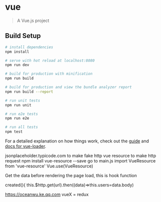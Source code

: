 # vue

> A Vue.js project

## Build Setup

``` bash
# install dependencies
npm install

# serve with hot reload at localhost:8080
npm run dev

# build for production with minification
npm run build

# build for production and view the bundle analyzer report
npm run build --report

# run unit tests
npm run unit

# run e2e tests
npm run e2e

# run all tests
npm test
```

For a detailed explanation on how things work, check out the [guide](http://vuejs-templates.github.io/webpack/) and [docs for vue-loader](http://vuejs.github.io/vue-loader).

jsonplaceholder.typicode.com to make fake http
vue resource to make http request
npm install vue-resource --save
go to main.js import VueResource from 'vue-resource'
Vue.use(VueResource)

Get the data before rendering the page load, this is hook function

created(){
  this.$http.get(url).then((data)=>this.users=data.body)

https://oceanwu.ke.qq.com vueX = redux
